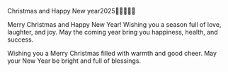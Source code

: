 Christmas and Happy New year2025🎄🍀🤍🩵💙

Merry Christmas and Happy New Year! Wishing you a season full of love, laughter, and joy. May the coming year bring you happiness, health, and success.

Wishing you a Merry Christmas filled with warmth and good cheer. May your New Year be bright and full of blessings.
